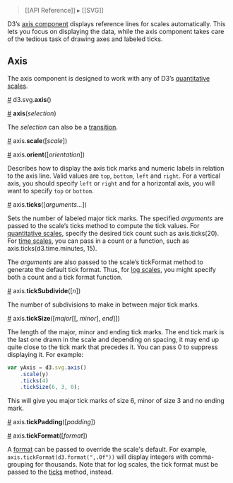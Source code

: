 > [[API Reference]] ▸ [[SVG]]

D3’s [axis component](http://bl.ocks.org/1166403) displays reference lines for scales automatically. This lets you focus on displaying the data, while the axis component takes care of the tedious task of drawing axes and labeled ticks.

## Axis

The axis component is designed to work with any of D3’s [quantitative scales](Quantitative-Scales).

<a name="axis" href="SVG-Axes#wiki-axis">#</a> d3.svg.<b>axis</b>()

<a name="_axis" href="SVG-Axes#wiki-_axis">#</a> <b>axis</b>(<i>selection</i>)

The *selection* can also be a [transition](Transitions).

<a name="axis_scale" href="SVG-Axes#wiki-axis_scale">#</a> axis.<b>scale</b>([<i>scale</i>])

<a name="axis_orient" href="SVG-Axes#wiki-axis_orient">#</a> axis.<b>orient</b>([<i>orientation</i>])

Describes how to display the axis tick marks and numeric labels in relation to the axis line. Valid values are `top`, `bottom`, `left` and `right`. For a vertical axis, you should specify `left` or `right` and for a horizontal axis, you will want to specify `top` or `bottom`.

<a name="axis_ticks" href="SVG-Axes#wiki-axis_ticks">#</a> axis.<b>ticks</b>([<i>arguments…</i>])

Sets the number of labeled major tick marks. The specified *arguments* are passed to the scale’s ticks method to compute the tick values. For [quantitative scales](Quantitative-Scales#wiki-linear_ticks), specify the desired tick count such as axis.ticks(20). For [time scales](Time-Scales#wiki-ticks), you can pass in a count or a function, such as axis.ticks(d3.time.minutes, 15).

The *arguments* are also passed to the scale’s tickFormat method to generate the default tick format. Thus, for [log scales](Quantitative-Scales#wiki-log_tickFormat), you might specify both a count and a tick format function.

<a name="axis_tickSubdivide" href="SVG-Axes#wiki-axis_tickSubdivide">#</a> axis.<b>tickSubdivide</b>([<i>n</i>])

The number of subdivisions to make in between major tick marks.

<a name="axis_tickSize" href="SVG-Axes#wiki-axis_tickSize">#</a> axis.<b>tickSize</b>([<i>major</i>[​[, <i>minor</i>], <i>end</i>]])

The length of the major, minor and ending tick marks. The end tick mark is the last one drawn in the scale and depending on spacing, it may end up quite close to the tick mark that precedes it. You can pass 0 to suppress displaying it. For example:

```js
var yAxis = d3.svg.axis()
    .scale(y)
    .ticks(4)
    .tickSize(6, 3, 0);
```

This will give you major tick marks of size 6, minor of size 3 and no ending mark.

<a name="axis_tickPadding" href="SVG-Axes#wiki-axis_tickPadding">#</a> axis.<b>tickPadding</b>([<i>padding</i>])

<a name="axis_tickFormat" href="SVG-Axes#wiki-axis_tickFormat">#</a> axis.<b>tickFormat</b>([<i>format</i>])

A [format](Formatting#wiki-d3_format) can be passed to override the scale's default. For example, `axis.tickFormat(d3.format(",.0f"))` will display integers with comma-grouping for thousands. Note that for log scales, the tick format must be passed to the [ticks](#ticks) method, instead.